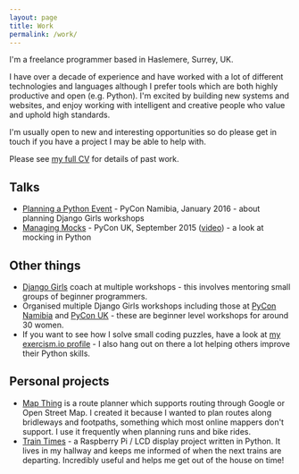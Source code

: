 ```yaml
---
layout: page
title: Work
permalink: /work/
---
```


I'm a freelance programmer based in Haslemere, Surrey, UK.

I have over a decade of experience and have worked with a lot of different technologies
and languages although I prefer tools which are both highly productive and open (e.g. Python).
I'm excited by building new systems and websites, and enjoy working with intelligent and creative
people who value and uphold high standards.

I'm usually open to new and interesting opportunities so do please get in touch if you have a
project I may be able to help with.

Please see [my full CV](/cv/) for details of past work.

## Talks
* [Planning a Python Event](http://slides.com/helenst/planningpython2016#/) - PyCon Namibia, January 2016 - about planning Django Girls workshops
* [Managing Mocks](http://slides.com/helenst/managingmocks2015#/) - PyCon UK, September 2015 ([video](https://www.youtube.com/watch?v=haXUaGTp8Bc)) - a look at mocking in Python

## Other things
* [Django Girls](https://djangogirls.org/) coach at multiple workshops - this involves mentoring small groups of beginner programmers.
* Organised multiple Django Girls workshops including those at [PyCon Namibia](https://djangogirls.org/windhoek/) and [PyCon UK](https://djangogirls.org/coventry/) - these are beginner level workshops for around 30 women.
* If you want to see how I solve small coding puzzles, have a look at [my exercism.io profile](http://exercism.io/profiles/helenst/cf852db9adc04fdcadb486e03223bebc) - I also hang out on there a lot helping others improve their Python skills.

## Personal projects

* [Map Thing](http://mapthing.helen.st/) is a route planner which supports routing through Google or Open Street Map. I created it because I wanted to plan routes along bridleways and footpaths, something which most online mappers don't support. I use it frequently when planning runs and bike rides.
* [Train Times](https://github.com/helenst/train-times-display) - a Raspberry Pi / LCD display project written in Python. It lives in my hallway and keeps me informed of when the next trains are departing. Incredibly useful and helps me get out of the house on time!
